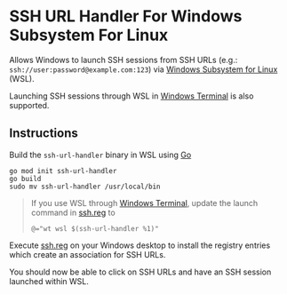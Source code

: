 # SSH URL Handler For Windows Subsystem For Linux

Allows Windows to launch SSH sessions from SSH URLs (e.g.: `ssh://user:password@example.com:123`) via [Windows Subsystem for Linux](https://docs.microsoft.com/en-us/windows/wsl/about) (WSL).

Launching SSH sessions through WSL in [Windows Terminal](https://github.com/microsoft/terminal) is also supported.

## Instructions

Build the `ssh-url-handler` binary in WSL using [Go](https://golang.org/)
```
go mod init ssh-url-handler
go build
sudo mv ssh-url-handler /usr/local/bin
```

> If you use WSL through [Windows Terminal](https://github.com/microsoft/terminal), update the launch command in [ssh.reg](./ssh.reg) to
>
> `@="wt wsl $(ssh-url-handler %1)"`

Execute [ssh.reg](./ssh.reg) on your Windows desktop to install the registry entries which create an association for SSH URLs.

You should now be able to click on SSH URLs and have an SSH session launched within WSL.
